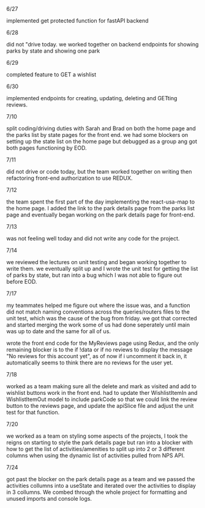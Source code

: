 6/27

implemented get protected function for fastAPI backend

6/28

did not "drive today. we worked together on backend endpoints for showing parks by state and showing one park

6/29

completed feature to GET a wishlist

6/30

implemented endpoints for creating, updating, deleting and GETting reviews.

7/10

split coding/driving duties with Sarah and Brad on both the home page and the parks list by state pages for the front end. we had some blockers on setting up the state list on the home page but debugged as a group ang got both pages functioning by EOD.

7/11

did not drive or code today, but the team worked together on writing then refactoring front-end authorization to use REDUX.

7/12

the team spent the first part of the day implementing the react-usa-map to the home page. I added the link to the park details page from the parks list page and eventually began working on the park details page for front-end.

7/13

was not feeling well today and did not write any code for the project.

7/14

we reviewed the lectures on unit testing and began working together to write them. we eventually split up and I wrote the unit test for getting the list of parks by state, but ran into a bug which I was not able to figure out before EOD.

7/17

my teammates helped me figure out where the issue was, and a function did not match naming conventions across  the queries/routers files to the unit test, which was the cause of the bug from friday. we got that corrected and started merging the work some of us had done seperately until main was up to date and the same for all of us.

wrote the front end code for the MyReviews page using Redux, and the only remaining blocker is to the if !data or if no reviews to display the message "No reviews for this account yet", as of now if i uncomment it back in, it automatically seems to think there are no reviews for the user yet.

7/18

worked as a team making sure all the delete and mark as visited and add to wishlist buttons work in the front end. had to update ther WishlistItemIn and WishlistItemOut model to include parkCode so that we could link the review button to the reviews page, and update the apiSlice file and adjust the unit test for that function.

7/20

we worked as a team on styling some aspects of the projects, I took the reigns on starting to style the park details page but ran into a blocker with how to get the list of activities/amenities to split up into 2 or 3 different columns when using the dynamic list of activities pulled from NPS API.

7/24

got past the blocker on the park details page as a team and we passed the activities collumns into a useState and iterated over the activities to display in 3 collumns. We combed through the whole project for formatting and unused imports and console logs.
